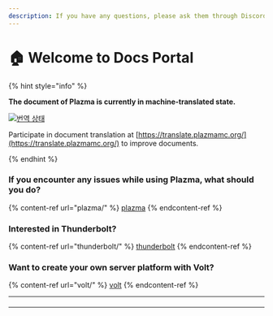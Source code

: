 ```yaml
---
description: If you have any questions, please ask them through Discord or GitHub Discussions.
---
```


# 🏠 Welcome to Docs Portal

{% hint style="info" %}

**The document of Plazma is currently in machine-translated state.**

[![번역 상태](https://badge.plazmamc.org/internal/crowdin)](https://translate.plazmamc.org/)

Participate in document translation at [https://translate.plazmamc.org/](https://translate.plazmamc.org/) to improve documents.

{% endhint %}

### If you encounter any issues while using Plazma, what should you do?

{% content-ref url="plazma/" %}
[plazma](plazma/)
{% endcontent-ref %}

### Interested in Thunderbolt?

{% content-ref url="thunderbolt/" %}
[thunderbolt](thunderbolt/)
{% endcontent-ref %}

### Want to create your own server platform with Volt?

{% content-ref url="volt/" %}
[volt](volt/)
{% endcontent-ref %}

***

#### <a href="#etc-1" id="etc-1"></a>



***
